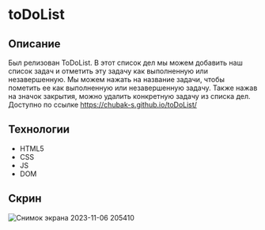 # toDoList
## Описание
Был релизован ToDoList. В этот список дел мы можем добавить наш список задач и отметить эту задачу как выполненную или незавершенную. Мы можем нажать на название задачи, чтобы пометить ее как выполненную или незавершенную задачу. Также нажав на значок закрытия, можно удалить конкретную задачу из списка дел. Доступно по ссылке https://chubak-s.github.io/toDoList/
## Технологии 
* HTML5
* CSS
* JS
* DOM
## Скрин
![Снимок экрана 2023-11-06 205410](https://github.com/Chubak-s/toDoList/assets/112934217/82003f9b-253c-4f56-8a68-2ea314d83f61)
